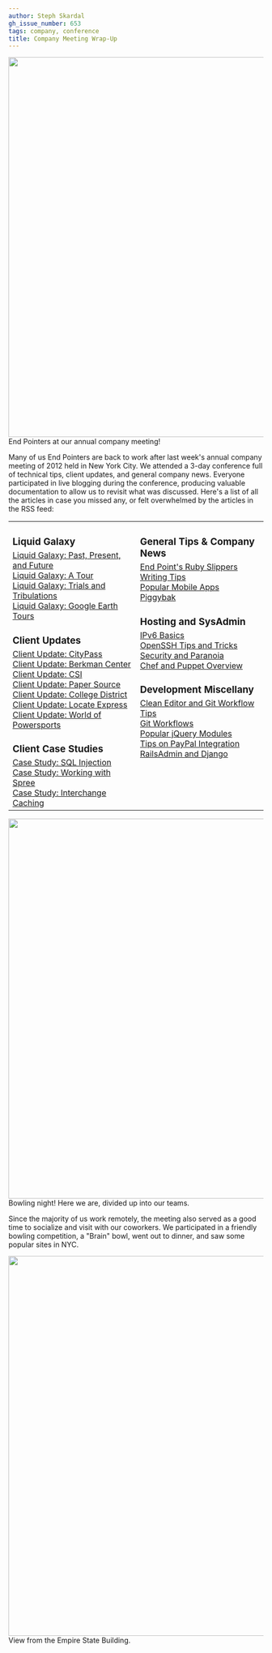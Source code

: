 ```yaml
---
author: Steph Skardal
gh_issue_number: 653
tags: company, conference
title: Company Meeting Wrap-Up
---
```


<img border="0" src="/blog/2012/06/18/company-meeting-wrap-up/image-0.jpeg" width="750"/>
End Pointers at our annual company meeting!

Many of us End Pointers are back to work after last week's annual company meeting of 2012 held in New York City. We attended a 3-day conference full of technical tips, client updates, and general company news. Everyone participated in live blogging during the conference, producing valuable documentation to allow us to revisit what was discussed. Here's a list of all the articles in case you missed any, or felt overwhelmed by the articles in the RSS feed:

<table cellpadding="0" cellspacing="0" width="100%">
<tbody><tr>
<td valign="top" width="50%">
<h3 style="margin-bottom:5px;">Liquid Galaxy</h3>
<a href="http://blog.endpoint.com/2012/06/liquid-galaxy-nyc-annual-meeting.html">Liquid Galaxy: Past, Present, and Future</a><br/>
<a href="http://blog.endpoint.com/2012/06/adam-vollrath-shows-liquid-galaxy-tours.html">Liquid Galaxy: A Tour</a><br/>
<a href="http://blog.endpoint.com/2012/06/overcoming-adversity-on-road-stories.html">Liquid Galaxy: Trials and Tribulations</a><br/>
<a href="http://blog.endpoint.com/2012/06/josh-tolley-spoke-on-building-of-tours.html">Liquid Galaxy: Google Earth Tours</a><br/>

<h3 style="margin-bottom:5px;">Client Updates</h3>
<a href="http://blog.endpoint.com/2012/06/web-service-integration-in-php-jquery.html">Client Update: CityPass</a><br/>
<a href="http://blog.endpoint.com/2012/06/berkman-center-brian-gadoury-and-his.html">Client Update: Berkman Center</a><br/>
<a href="http://blog.endpoint.com/2012/06/trisano-and-pentaho-at-our-nyc-company.html">Client Update: CSI</a><br/>
<a href="http://blog.endpoint.com/2012/06/paper-source-client-profile.html">Client Update: Paper Source</a><br/>
<a href="http://blog.endpoint.com/2012/06/college-district-presentation.html">Client Update: College District</a><br/>
<a href="http://blog.endpoint.com/2012/06/locate-express-jon-jenson-gave.html">Client Update: Locate Express</a><br/>
<a href="http://blog.endpoint.com/2012/06/world-of-powersports-client-report.html">Client Update: World of Powersports</a><br/>

<h3 style="margin-bottom:5px;">Client Case Studies</h3>
<a href="http://blog.endpoint.com/2012/06/you-shall-not-pass-preventing-sql.html">Case Study: SQL Injection</a><br/>
<a href="http://blog.endpoint.com/2012/06/developing-spree-application.html">Case Study: Working with Spree</a><br/>
<a href="http://blog.endpoint.com/2012/06/interchange-caching-implementation.html">Case Study: Interchange Caching</a><br/>

</td><td valign="top">

<h3 style="margin-bottom:5px;">General Tips &amp; Company News</h3>
<a href="http://blog.endpoint.com/2012/06/end-points-ruby-slippers.html">End Point's Ruby Slippers</a><br/>
<a href="http://blog.endpoint.com/2012/06/when-we-are-not-writing-in-bash-perl.html">Writing Tips</a><br/>
<a href="http://blog.endpoint.com/2012/06/popular-mobile-apps-from-brian-and-adam.html">Popular Mobile Apps</a><br/>
<a href="http://blog.endpoint.com/2012/06/why-piggybak-exists.html">Piggybak</a><br/>

<h3 style="margin-bottom:5px;">Hosting and SysAdmin</h3>
<a href="http://blog.endpoint.com/2012/06/ipv6-basics-by-josh-williams.html">IPv6 Basics</a><br/>
<a href="http://blog.endpoint.com/2012/06/openssh-tips-and-tricks-with-matt.html">OpenSSH Tips and Tricks</a><br/>
<a href="http://blog.endpoint.com/2012/06/security-review-with-kiel-time-to-be.html">Security and Paranoia</a><br/>
<a href="http://blog.endpoint.com/2012/06/chef-and-puppet-overview.html">Chef and Puppet Overview</a><br/>

<h3 style="margin-bottom:5px;">Development Miscellany</h3>
<a href="http://blog.endpoint.com/2012/06/ep-meeting-clean-editor-and-git.html">Clean Editor and Git Workflow Tips</a><br/>
<a href="http://blog.endpoint.com/2012/06/git-workflows.html">Git Workflows</a><br/>
<a href="http://blog.endpoint.com/2012/06/interesting-jquery-modules.html">Popular jQuery Modules</a><br/>
<a href="http://blog.endpoint.com/2012/06/handling-ecommerce-transactions-with.html">Tips on PayPal Integration</a><br/>
<a href="http://blog.endpoint.com/2012/06/railsadmin-django.html">RailsAdmin and Django</a>
</td>
</tr>
</tbody></table>

<img border="0" src="/blog/2012/06/18/company-meeting-wrap-up/image-1.jpeg" width="750"/>
Bowling night! Here we are, divided up into our teams.

Since the majority of us work remotely, the meeting also served as a good time to socialize and visit with our coworkers. We participated in a friendly bowling competition, a "Brain" bowl, went out to dinner, and saw some popular sites in NYC.

<img border="0" src="/blog/2012/06/18/company-meeting-wrap-up/image-2.jpeg" width="750"/>
View from the Empire State Building.
